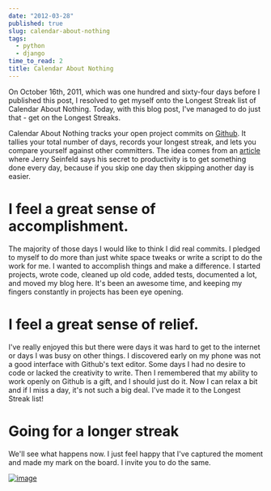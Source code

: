 ```yaml
---
date: "2012-03-28"
published: true
slug: calendar-about-nothing
tags:
  - python
  - django
time_to_read: 2
title: Calendar About Nothing
---
```


On October 16th, 2011, which was one hundred and sixty-four days before
I published this post, I resolved to get myself onto the Longest Streak
list of Calendar About Nothing. Today, with this blog post, I've managed to do just that - get on the
Longest Streaks.

Calendar About Nothing tracks your open project commits on
[Github](https://github.com). It tallies your total number of days,
records your longest streak, and lets you compare yourself against other
committers. The idea comes from an
[article](https://lifehacker.com/281626/jerry-seinfelds-productivity-secret?tag=softwaremotivation)
where Jerry Seinfeld says his secret to productivity is to get something
done every day, because if you skip one day then skipping another day is
easier.

# I feel a great sense of accomplishment.

The majority of those days I would like to think I did real commits. I
pledged to myself to do more than just white space tweaks or write a
script to do the work for me. I wanted to accomplish things and make a
difference. I started projects, wrote code, cleaned up old code, added
tests, documented a lot, and moved my blog here. It's been an awesome
time, and keeping my fingers constantly in projects has been eye
opening.

# I feel a great sense of relief.

I've really enjoyed this but there were days it was hard to get to the
internet or days I was busy on other things. I discovered early on my
phone was not a good interface with Github's text editor. Some days I
had no desire to code or lacked the creativity to write. Then I
remembered that my ability to work openly on Github is a gift, and I
should just do it. Now I can relax a bit and if I miss a day, it's not
such a big deal. I've made it to the Longest Streak list!

# Going for a longer streak

We'll see what happens now. I just feel happy that I've captured the
moment and made my mark on the board. I invite you to do the same.

[![image](images/6216/7024690837_0974c93f63_o.png)](https://www.flickr.com/photos/pydanny/7024690837/in/photostream/)
